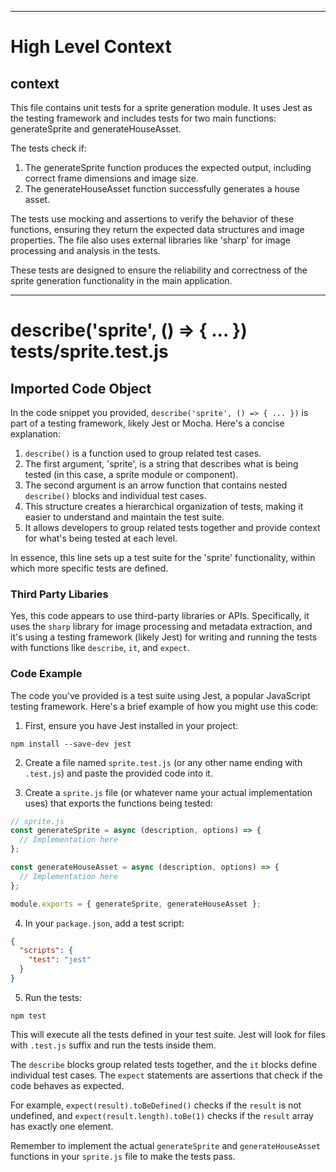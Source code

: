 

  ---
# High Level Context
## context
This file contains unit tests for a sprite generation module. It uses Jest as the testing framework and includes tests for two main functions: generateSprite and generateHouseAsset.

The tests check if:
1. The generateSprite function produces the expected output, including correct frame dimensions and image size.
2. The generateHouseAsset function successfully generates a house asset.

The tests use mocking and assertions to verify the behavior of these functions, ensuring they return the expected data structures and image properties. The file also uses external libraries like 'sharp' for image processing and analysis in the tests.

These tests are designed to ensure the reliability and correctness of the sprite generation functionality in the main application.


  

  
---
# describe('sprite', () => { ... }) tests/sprite.test.js
## Imported Code Object
In the code snippet you provided, `describe('sprite', () => { ... })` is part of a testing framework, likely Jest or Mocha. Here's a concise explanation:

1. `describe()` is a function used to group related test cases.
2. The first argument, 'sprite', is a string that describes what is being tested (in this case, a sprite module or component).
3. The second argument is an arrow function that contains nested `describe()` blocks and individual test cases.
4. This structure creates a hierarchical organization of tests, making it easier to understand and maintain the test suite.
5. It allows developers to group related tests together and provide context for what's being tested at each level.

In essence, this line sets up a test suite for the 'sprite' functionality, within which more specific tests are defined.

### Third Party Libaries

Yes, this code appears to use third-party libraries or APIs. Specifically, it uses the `sharp` library for image processing and metadata extraction, and it's using a testing framework (likely Jest) for writing and running the tests with functions like `describe`, `it`, and `expect`.

### Code Example

The code you've provided is a test suite using Jest, a popular JavaScript testing framework. Here's a brief example of how you might use this code:

1. First, ensure you have Jest installed in your project:

```
npm install --save-dev jest
```

2. Create a file named `sprite.test.js` (or any other name ending with `.test.js`) and paste the provided code into it.

3. Create a `sprite.js` file (or whatever name your actual implementation uses) that exports the functions being tested:

```javascript
// sprite.js
const generateSprite = async (description, options) => {
  // Implementation here
};

const generateHouseAsset = async (description, options) => {
  // Implementation here
};

module.exports = { generateSprite, generateHouseAsset };
```

4. In your `package.json`, add a test script:

```json
{
  "scripts": {
    "test": "jest"
  }
}
```

5. Run the tests:

```
npm test
```

This will execute all the tests defined in your test suite. Jest will look for files with `.test.js` suffix and run the tests inside them.

The `describe` blocks group related tests together, and the `it` blocks define individual test cases. The `expect` statements are assertions that check if the code behaves as expected.

For example, `expect(result).toBeDefined()` checks if the `result` is not undefined, and `expect(result.length).toBe(1)` checks if the `result` array has exactly one element.

Remember to implement the actual `generateSprite` and `generateHouseAsset` functions in your `sprite.js` file to make the tests pass.

  